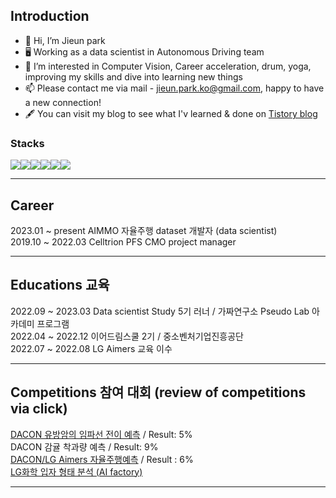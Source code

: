 ## Introduction 


- 👋 Hi, I’m Jieun park
- 🖥️ Working as a data scientist in Autonomous Driving team
- 👀 I’m interested in Computer Vision, Career acceleration, drum, yoga, improving my skills and dive into learning new things
- 📫 Please contact me via mail - jieun.park.ko@gmail.com, happy to have a new connection! 
- 🖋 You can visit my blog to see what I'v learned & done on [Tistory blog](https://rum-j.tistory.com/)

### Stacks 
<img src="https://img.shields.io/badge/Python-3776AB?style=for-the-badge&logo=python&logoColor=white"><img src="https://img.shields.io/badge/OpenCV-5C3EE8?style=for-the-badge&logo=OpenCV&logoColor=white"><img src="https://img.shields.io/badge/scikitlearn-F7931E?style=for-the-badge&logo=scikit-learn&logoColor=white"><img src="https://img.shields.io/badge/TensorFlow-FF6F00?style=for-the-badge&logo=TensorFlow&logoColor=white"><img src="https://img.shields.io/badge/PyTorch-EE4C2C?style=for-the-badge&logo=PyTorch&logoColor=white"><img src="https://img.shields.io/badge/Mysql-4479A1?style=for-the-badge&logo=mysql&logoColor=white"> 

---
## Career
2023.01 ~ present AIMMO 자율주행 dataset 개발자 (data scientist) <br>
2019.10 ~ 2022.03 Celltrion PFS CMO project manager

---

## Educations 교육

2022.09 ~ 2023.03 Data scientist Study 5기 러너 / 가짜연구소 Pseudo Lab  아카데미 프로그램  <br>
2022.04 ~ 2022.12 이어드림스쿨 2기 / 중소벤처기업진흥공단 <br>
2022.07 ~ 2022.08 LG Aimers 교육 이수 

---

## Competitions 참여 대회 (review of competitions via click)

[DACON 유방암의 임파선 전이 예측](https://rum-j.tistory.com/38) / Result: 5% <br>
DACON 감귤 착과량 예측 / Result: 9% <br>
[DACON/LG Aimers 자율주행예측](https://rum-j.tistory.com/31) / Result : 6% <br>
[LG화학 입자 형태 분석 (AI factory)](https://rum-j.tistory.com/22)

---
<!---
Rum-j/Rum-j is a ✨ special ✨ repository because its `README.md` (this file) appears on your GitHub profile.
You can click the Preview link to take a look at your changes.
--->
